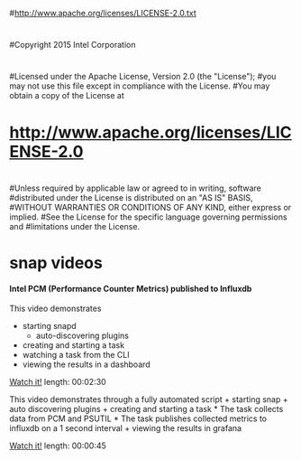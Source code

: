 #http://www.apache.org/licenses/LICENSE-2.0.txt
#
#
#Copyright 2015 Intel Corporation
#
#Licensed under the Apache License, Version 2.0 (the "License");
#you may not use this file except in compliance with the License.
#You may obtain a copy of the License at
#
#    http://www.apache.org/licenses/LICENSE-2.0
#
#Unless required by applicable law or agreed to in writing, software
#distributed under the License is distributed on an "AS IS" BASIS,
#WITHOUT WARRANTIES OR CONDITIONS OF ANY KIND, either express or implied.
#See the License for the specific language governing permissions and
#limitations under the License.

# snap videos 

#### Intel PCM (Performance Counter Metrics) published to Influxdb

This video demonstrates
- starting snapd 
  - auto-discovering plugins
- creating and starting a task   
- watching a task from the CLI
- viewing the results in a dashboard

[Watch it!](https://objectstorage-us-nw-in.icloud.intel.com/v1/AUTH_365110c0a02242919e50ffb4dc241543/snap/pcm-watch.mp4)
length: 00:02:30

This video demonstrates through a fully automated script
    + starting snap
    + auto discovering plugins
    + creating and starting a task
        * The task collects data from PCM and PSUTIL
        * The task publishes collected metrics to influxdb on a 1 second interval
    + viewing the results in grafana

[Watch it!](https://objectstorage-us-nw-in.icloud.intel.com/v1/AUTH_365110c0a02242919e50ffb4dc241543/snap/snap-pcm-grafana-influxdb.mp4)
length: 00:00:45 
